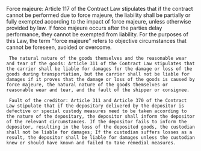 Force majeure:
     Article 117 of the Contract Law stipulates that if the contract cannot be performed due to force majeure, the liability shall be partially or fully exempted according to the impact of force majeure, unless otherwise provided by law. If force majeure occurs after the parties delay performance, they cannot be exempted from liability. For the purposes of this Law, the term "force majeure" refers to objective circumstances that cannot be foreseen, avoided or overcome.

     The natural nature of the goods themselves and the reasonable wear and tear of the goods: Article 311 of the Contract Law stipulates that the carrier shall be liable for damages for the damage or loss of the goods during transportation, but the carrier shall not be liable for damages if it proves that the damage or loss of the goods is caused by force majeure, the natural nature of the goods themselves or reasonable wear and tear, and the fault of the shipper or consignee.

     Fault of the creditor: Article 311 and Article 370 of the Contract Law stipulate that if the depositary delivered by the depositor is defective or special custody measures need to be taken according to the nature of the depositary, the depositor shall inform the depositor of the relevant circumstances. If the depositor fails to inform the depositor, resulting in the loss of the deposited goods, the custodian shall not be liable for damages; If the custodian suffers losses as a result, the depositor shall be liable for damages unless the custodian knew or should have known and failed to take remedial measures.

